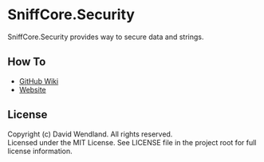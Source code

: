 SniffCore.Security
===

SniffCore.Security provides way to secure data and strings.

## How To
* [GitHub Wiki](https://github.com/devicenator/SniffCore.Security/wiki)
* [Website](http://my-libraries.com/wiki/SniffCore.Security)

## License

Copyright (c) David Wendland. All rights reserved.  
Licensed under the MIT License. See LICENSE file in the project root for full license information.
